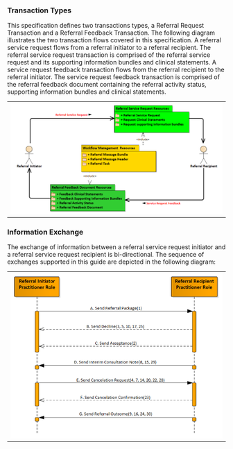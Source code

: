 ### Transaction Types

This specification defines two transactions types, a Referral Request Transaction and a Referral Feedback Transaction. The following diagram illustrates the two transaction flows covered in this specification. A referral service request flows from a referral initiator to a referral recipient. The referral service request transaction is comprised of the referral service request and its supporting information bundles and clinical statements. A service request feedback transaction flows from the referral recipient to the referral initiator. The service request feedback transaction is comprised of the referral feedback document containing the referral activity status, supporting information bundles and clinical statements.

<center><table><tr><td><img src="Scope.png" style="width:100%;"/></td></tr></table></center>

### Information Exchange

The exchange of information between a referral service request initiator and a referral service request recipient is bi-directional. The sequence of exchanges supported in this guide are depicted in the following diagram:

<center>
<table><tr><td><img src="Workflow Sequence.png" style="width:100%;"/></td></tr></table></center>